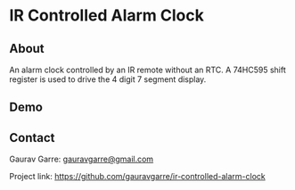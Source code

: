 # IR Controlled Alarm Clock

## About
An alarm clock controlled by an IR remote without an RTC. A 74HC595 shift register is used to drive the 4 digit 7 segment display.

## Demo


## Contact
Gaurav Garre: [gauravgarre@gmail.com](mailto:gauravgarre@gmail.com)

Project link: https://github.com/gauravgarre/ir-controlled-alarm-clock
